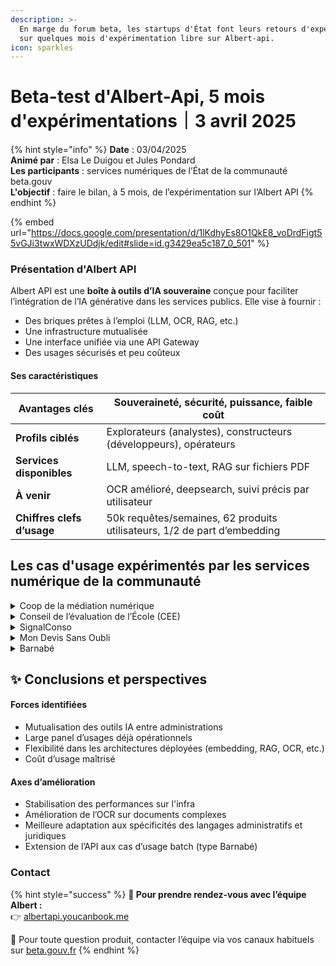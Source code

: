 ```yaml
---
description: >-
  En marge du forum beta, les startups d'État font leurs retours d'expérience
  sur quelques mois d'expérimentation libre sur Albert-api.
icon: sparkles
---
```


# Beta-test d'Albert-Api, 5 mois d'expérimentations｜3 avril 2025



{% hint style="info" %}
**Date** : 03/04/2025\
**Animé par** : Elsa Le Duigou et Jules Pondard\
**Les participants** : services numériques de l’État de la communauté beta.gouv\
**L'objectif** : faire le bilan, à 5 mois, de l’expérimentation sur l’Albert API
{% endhint %}

{% embed url="https://docs.google.com/presentation/d/1lKdhyEs8O1QkE8_voDrdFigt55vGJi3twxWDXzUDdjk/edit#slide=id.g3429ea5c187_0_501" %}



### Présentation d'Albert API

Albert API est une **boîte à outils d’IA souveraine** conçue pour faciliter l’intégration de l’IA générative dans les services publics. Elle vise à fournir :

* Des briques prêtes à l’emploi (LLM, OCR, RAG, etc.)
* Une infrastructure mutualisée
* Une interface unifiée via une API Gateway
* Des usages sécurisés et peu coûteux

#### Ses caractéristiques

| **Avantages clés**         | Souveraineté, sécurité, puissance, faible coût                           |
| -------------------------- | ------------------------------------------------------------------------ |
| **Profils ciblés**         | Explorateurs (analystes), constructeurs (développeurs), opérateurs       |
| **Services disponibles**   | LLM, speech-to-text, RAG sur fichiers PDF                                |
| **À venir**                | OCR amélioré, deepsearch, suivi précis par utilisateur                   |
| **Chiffres clefs d’usage** | 50k requêtes/semaines, 62 produits utilisateurs, 1/2 de part d’embedding |



## Les cas d'usage expérimentés par les services numérique de la communauté

<details>

<summary>Coop de la médiation numérique</summary>

* **Finalité** : Assistant conversationnel à destination des médiateurs numériques.
* **Fonctionnalités** : Recherche documentaire et web (filtrée via Brave), réponse aux questions des usagers.
* **Albert utilisé pour** : Embedding des contenus.
* **Limites identifiées** :
  * Performance aléatoire sur l’infrastructure Scaleway.
  * Impossibilité de spécifier une whitelist de domaines pour la recherche.

</details>

<details>

<summary>Conseil de l’évaluation de l’École (CEE)</summary>

* **Finalité** : Analyse des rapports d’évaluation produits chaque année par le conseil d'évaluation de l'école (env. 12 000/an, 60 000 en base).

- **Objectif** : Identifier des tendances et générer des synthèses pour orienter les politiques publiques.

* **Albert utilisé pour** : Embedding + RAG sur corpus documentaire.

- **Défis** :
  * Format des documents très hétérogène (PDF image, tableaux complexes…).
  * Taux d’erreur de \~20% sur certaines extractions (numéros de page notamment).
  * Produit encore en phase de test.

</details>

<details>

<summary>SignalConso</summary>

* **Finalité** : Optimiser le traitement automatisé des signalements citoyens.

- **Fonctionnalités IA** :
  * Résumé automatique avec détection d’insultes
  * Vérification de la compétence DGCCRF via le Code conso (RAG)
  * Identification de l’entreprise à partir du signalement

* **Albert utilisé pour** : RAG juridique + résumés

- **Points de vigilance** :
  * Hallucinations lors de l’analyse juridique
  * Difficultés à harmoniser les libellés pour les statistiques
  * Distinction délicate entre insultes directes et rapportées

</details>

<details>

<summary>Mon Devis Sans Oubli</summary>

* **Finalité** : Analyse automatique de devis dans le cadre de rénovations énergétiques.

- **Pipeline technique** :
  * Extraction de données personnelles via Albert (PDF → texte)
  * Reconnaissance des gestes de travaux via Mistral

* **Volumétrie** : 1300 devis pour 1000 utilisateurs

- **Albert utilisé pour** : Traitement structuré initial avant anonymisation

* **Défis** :
  * Problèmes d’OCR sur les scans
  * Limites du traitement synchrone (réponse attendue < 5 min)
  * Possibilité de recentrer l’ensemble du traitement dans Albert à terme

</details>

<details>

<summary>Barnabé</summary>

* **Finalité** : Synthèse thématique de lots de documents (ex. Contrats de Ville, Quartiers 2030)

- **Albert utilisé pour** :
  * Embedding
  * OCR
  * Traitement batch (asynchrone)

* **Technos associées** : LlamaParse

- **Limites** :
  * Taille de fenêtre de contexte trop restreinte pour certains cas d’analyse
  * Usage uniquement batch à ce stade, mais bonne complémentarité avec les objectifs d’Albert

</details>



## :sparkles: Conclusions et perspectives

#### Forces identifiées

* Mutualisation des outils IA entre administrations
* Large panel d’usages déjà opérationnels
* Flexibilité dans les architectures déployées (embedding, RAG, OCR, etc.)
* Coût d’usage maîtrisé

#### Axes d’amélioration

* Stabilisation des performances sur l'infra
* Amélioration de l’OCR sur documents complexes
* Meilleure adaptation aux spécificités des langages administratifs et juridiques
* Extension de l’API aux cas d’usage batch (type Barnabé)



### Contact

{% hint style="success" %}
**📅 Pour prendre rendez-vous avec l’équipe Albert :**\
👉 [albertapi.youcanbook.me](http://albertapi.youcanbook.me)

📧 Pour toute question produit, contacter l’équipe via vos canaux habituels sur [beta.gouv.fr](http://beta.gouv.fr)
{% endhint %}

###

